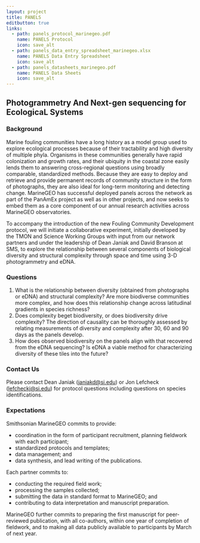 ```yaml
---
layout: project
title: PANELS
editbutton: true
links:
  - path: panels_protocol_marinegeo.pdf
    name: PANELS Protocol
    icon: save_alt
  - path: panels_data_entry_spreadsheet_marinegeo.xlsx
    name: PANELS Data Entry Spreadsheet
    icon: save_alt
  - path: panels_datasheets_marinegeo.pdf
    name: PANELS Data Sheets
    icon: save_alt
---
```


## Photogrammetry And Next-gen sequencing for EcologicaL Systems  

### Background  

Marine fouling communities have a long history as a model group used to explore ecological processes because of their tractability and high diversity of multiple phyla. Organisms in these communities generally have rapid colonization and growth rates, and their ubiquity in the coastal zone easily lends them to answering cross-regional questions using broadly comparable, standardized methods. Because they are easy to deploy and retrieve and provide permanent records of community structure in the form of photographs, they are also ideal for long-term monitoring and detecting change. MarineGEO has successful deployed panels across the network as part of the PanAmEx project as well as in other projects, and now seeks to embed them as a core component of our annual research activities across MarineGEO observatories.   

To accompany the introduction of the new Fouling Community Development protocol, we will initiate a collaborative experiment, initially developed by the TMON and Science Working Groups with input from our network partners and under the leadership of Dean Janiak and David Branson at SMS, to explore the relationship between several components of biological diversity and structural complexity through space and time using 3-D photogrammetry and eDNA.  

### Questions    
1. What is the relationship between diversity (obtained from photographs or eDNA) and structural complexity? Are more biodiverse communities more complex, and how does this relationship change across latitudinal gradients in species richness?  
2. Does complexity beget biodiversity, or does biodiversity drive complexity? The direction of causality can be thoroughly assessed by relating measurements of diversity and complexity after 30, 60 and 90 days as the panels develop.  
3. How does observed biodiversity on the panels align with that recovered from the eDNA sequencing? Is eDNA a viable method for characterizing diversity of these tiles into the future?  

### Contact Us  

Please contact Dean Janiak (janiakd@si.edu) or Jon Lefcheck (lefcheckj@si.edu) for protocol questions including questions on species identifications.  

### Expectations

Smithsonian MarineGEO commits to provide:

- coordination in the form of participant recruitment, planning fieldwork with each participant;
- standardized protocols and templates;
- data management; and
- data synthesis, and lead writing of the publications.

Each partner commits to:
- conducting the required field work;
- processing the samples collected;
- submitting the data in standard format to MarineGEO; and
- contributing to data interpretation and manuscript preparation.

MarineGEO further commits to preparing the first manuscript for peer-reviewed publication, with all co-authors, within one year of completion of fieldwork, and to making all data publicly available to participants by March of next year.